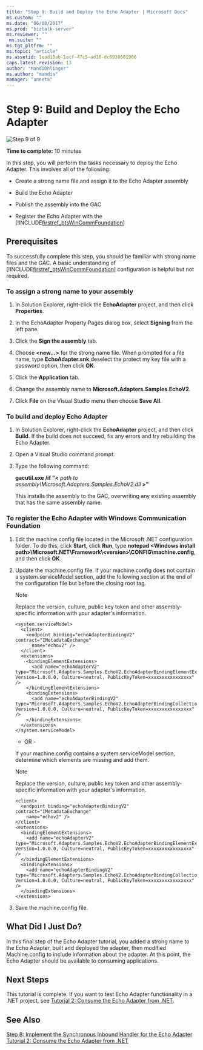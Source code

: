 ```yaml
---
title: "Step 9: Build and Deploy the Echo Adapter | Microsoft Docs"
ms.custom: ""
ms.date: "06/08/2017"
ms.prod: "biztalk-server"
ms.reviewer: ""
 ms.suite: ""
ms.tgt_pltfrm: ""
ms.topic: "article"
ms.assetid: 1ead10ab-1acf-47c5-ad16-dc6938601906
caps.latest.revision: 13
author: "MandiOhlinger"
ms.author: "mandia"
manager: "anneta"
---
```

# Step 9: Build and Deploy the Echo Adapter
![Step 9 of 9](../../adapters-and-accelerators/wcf-lob-adapter-sdk/media/step-9of9.gif "Step_9of9")  
  
 **Time to complete:** 10 minutes  
  
 In this step, you will perform the tasks necessary to deploy the Echo Adapter. This involves all of the following:  
  
-   Create a strong name file and assign it to the Echo Adapter assembly  
  
-   Build the Echo Adapter  
  
-   Publish the assembly into the GAC  
  
-   Register the Echo Adapter with the [!INCLUDE[firstref_btsWinCommFoundation](../../includes/firstref-btswincommfoundation-md.md)]  
  
## Prerequisites  
 To successfully complete this step, you should be familiar with strong name files and the GAC. A basic understanding of [!INCLUDE[firstref_btsWinCommFoundation](../../includes/firstref-btswincommfoundation-md.md)] configuration is helpful but not required.  
  
### To assign a strong name to your assembly  
  
1.  In Solution Explorer, right-click the **EchoAdapter** project, and then click **Properties**.  
  
2.  In the EchoAdapter Property Pages dialog box, select **Signing** from the left pane.  
  
3.  Click the **Sign the assembly** tab.  
  
4.  Choose **\<new…>** for the strong name file. When prompted for a file name, type **EchoAdapter.snk**,deselect the protect my key file with a password option, then click **OK**.  
  
5.  Click the **Application** tab.  
  
6.  Change the assembly name to **Microsoft.Adapters.Samples.EchoV2**.  
  
7.  Click **File** on the Visual Studio menu then choose **Save All**.  
  
### To build and deploy Echo Adapter  
  
1.  In Solution Explorer, right-click the **EchoAdapter** project, and then click **Build**. If the build does not succeed, fix any errors and try rebuilding the Echo Adapter.  
  
2.  Open a Visual Studio command prompt.  
  
3.  Type the following command:  
  
     **gacutil.exe /if "\<** *path to assembly\Microsoft.Adapters.Samples.EchoV2.dll* **>"**  
  
     This installs the assembly to the GAC, overwriting any existing assembly that has the same assembly name.  
  
### To register the Echo Adapter with Windows Communication Foundation  
  
1.  Edit the machine.config file located in the Microsoft .NET configuration folder. To do this, click **Start**, click **Run**, type **notepad \<Windows install path>\Microsoft.NET\Framework\\<version\>\CONFIG\machine.config**, and then click **OK**.  
  
2.  Update the machine.config file. If your machine.config does not contain a system.serviceModel section, add the following section at the end of the configuration file but before the closing root tag.  
  
    > [!NOTE]
    >  Replace the version, culture, public key token and other assembly-specific information with your adapter's information.  
  
    ```  
    <system.serviceModel>  
      <client>  
        <endpoint binding="echoAdapterBindingV2" contract="IMetadataExchange"  
          name="echov2" />  
      </client>  
      <extensions>  
        <bindingElementExtensions>  
          <add name="echoAdapterV2" type="Microsoft.Adapters.Samples.EchoV2.EchoAdapterBindingElementExtensionElement,Microsoft.Adapters.Samples.EchoV2, Version=1.0.0.0, Culture=neutral, PublicKeyToken=xxxxxxxxxxxxxxxx" />  
        </bindingElementExtensions>  
        <bindingExtensions>  
          <add name="echoAdapterBindingV2" type="Microsoft.Adapters.Samples.EchoV2.EchoAdapterBindingCollectionElement,Microsoft.Adapters.Samples.EchoV2, Version=1.0.0.0, Culture=neutral, PublicKeyToken=xxxxxxxxxxxxxxxx" />  
        </bindingExtensions>  
      </extensions>  
    </system.serviceModel>  
    ```  
  
     - OR -  
  
     If your machine.config contains a system.serviceModel section, determine which elements are missing and add them.  
  
    > [!NOTE]
    >  Replace the version, culture, public key token and other assembly-specific information with your adapter's information.  
  
    ```  
    <client>  
      <endpoint binding="echoAdapterBindingV2" contract="IMetadataExchange"  
        name="echov2" />  
    </client>  
    <extensions>  
      <bindingElementExtensions>  
        <add name="echoAdapterV2" type="Microsoft.Adapters.Samples.EchoV2.EchoAdapterBindingElementExtensionElement,Microsoft.Adapters.Samples.EchoV2, Version=1.0.0.0, Culture=neutral, PublicKeyToken=xxxxxxxxxxxxxxxx" />  
      </bindingElementExtensions>  
      <bindingExtensions>  
        <add name="echoAdapterBindingV2" type="Microsoft.Adapters.Samples.EchoV2.EchoAdapterBindingCollectionElement,Microsoft.Adapters.Samples.EchoV2, Version=1.0.0.0, Culture=neutral, PublicKeyToken=xxxxxxxxxxxxxxxx" />  
      </bindingExtensions>  
    </extensions>  
    ```  
  
3.  Save the machine.config file.  
  
## What Did I Just Do?  
 In this final step of the Echo Adapter tutorial, you added a strong name to the Echo Adapter, built and deployed the adapter, then modified Machine.config to include information about the adapter. At this point, the Echo Adapter should be available to consuming applications.  
  
## Next Steps  
 This tutorial is complete. If you want to test Echo Adapter functionality in a .NET project, see [Tutorial 2: Consume the Echo Adapter from .NET](../../adapters-and-accelerators/wcf-lob-adapter-sdk/tutorial-2-consume-the-echo-adapter-from-net.md).  
  
## See Also  
 [Step 8: Implement the Synchronous Inbound Handler for the Echo Adapter](../../adapters-and-accelerators/wcf-lob-adapter-sdk/step-8-implement-the-synchronous-inbound-handler-for-the-echo-adapter.md)   
 [Tutorial 2: Consume the Echo Adapter from .NET](../../adapters-and-accelerators/wcf-lob-adapter-sdk/tutorial-2-consume-the-echo-adapter-from-net.md)